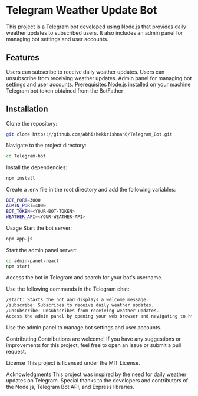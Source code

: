 # Telegram Weather Update Bot
This project is a Telegram bot developed using Node.js that provides daily weather updates to subscribed users. It also includes an admin panel for managing bot settings and user accounts.

## Features
Users can subscribe to receive daily weather updates.
Users can unsubscribe from receiving weather updates.
Admin panel for managing bot settings and user accounts.
Prerequisites
Node.js installed on your machine
Telegram bot token obtained from the BotFather

## Installation
Clone the repository:
```bash
git clone https://github.com/Abhishekkrishnan6/Telegram_Bot.git
```
Navigate to the project directory:
```bash
cd Telegram-bot
```
Install the dependencies:
```bash
npm install
```
Create a .env file in the root directory and add the following variables:
```bash
BOT_PORT=3000
ADMIN_PORT=4000
BOT_TOKEN=<YOUR-BOT-TOKEN>
WEATHER_API=<YOUR-WEATHER-API>
```

Usage
Start the bot server:
```bash
npm app.js
```

Start the admin panel server:
```bash
cd admin-panel-react
npm start
```

Access the bot in Telegram and search for your bot's username.

Use the following commands in the Telegram chat:

```bash
/start: Starts the bot and displays a welcome message.
/subscribe: Subscribes to receive daily weather updates.
/unsubscribe: Unsubscribes from receiving weather updates.
Access the admin panel by opening your web browser and navigating to http://localhost:4000.
```

Use the admin panel to manage bot settings and user accounts.

Contributing
Contributions are welcome! If you have any suggestions or improvements for this project, feel free to open an issue or submit a pull request.

License
This project is licensed under the MIT License.

Acknowledgments
This project was inspired by the need for daily weather updates on Telegram.
Special thanks to the developers and contributors of the Node.js, Telegram Bot API, and Express libraries.